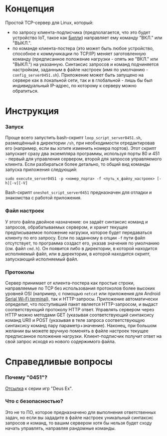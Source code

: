 # Концепция
Простой TCP-сервер для Linux, который:
- по запросу клиента-подписчика (предполагается, что это будет устройство IoT, такое как [Билли](https://github.com/ErlingSigurdson/Billy_the_Relay)) направляет ему команду "ВКЛ." или "ВЫКЛ.". 
- по команде клиента-постера (это может быть любое устройство, способное к коммуникации по TCP/IP) меняет заготовленную команду (предписанное положение нагрузки - опять же "ВКЛ." или "ВЫКЛ.") на указанную.
Синтаксис запросов и команд подчиняется настройкам, заданным в файле настроек (имя по умолчанию - `config_server0451.sh`). 
Приложение может быть запущено на сервере как в локальной сети, так и в глобальной - лишь бы был индивидуальный IP-адрес, по которому к серверу можно обратиться.

# Инструкция
### Запуск
Проще всего запустить bash-скрипт `loop_script_server0451.sh`, размещённый в директории `/sh`, при необходимости отредактировав его (например, если вы хотите изменить номера портов). Этот скрипт запускает сразу два экземпляра программы, используя порты 80 и 451 - первый для управления сервером, второй для запросов управляемого клиента.
Если разбираться более детально, то общий вид команды запуска приложения следующий:
```
sudo execute_server0451 -p <номер_порта> -f <путь_к_файлу_настроек> [-h][-v][-V] 
```
Bash-скрипт `oneshot_script_server0451` предназначен для отладки и знакомства с работой приложения.

### Файл настроек
У этого файла двойное назначение: он задаёт синтаксис команд и запросов, обрабатываемых сервером, и хранит текущее предписываемое положение нагрузки, которое будет передаваться клиенту по его запросу.
Если по заданному в опции `-f` пути файл отсутствует, то программа создаст его, указав значения по умолчанию (см. файл `cmd.h`). Он появится либо в директории, в которой находится исполняемый файл, или в директории, в которой находится скрипт, запускающий исполняемый файл.

### Протоколы
Сервер принимает от клиента-постера как простые строки, направляемые по TCP без использования протоколов более высоких уровней OSI (например, с помощью `netcat` или приложения для Android [Serial Wi-Fi terminal](https://serial-wifi-terminal.en.softonic.com/android)), так и HTTP-запросы. Приложение автоматически определит, что поступивший пакет является HTTP-запросом, и выдаст соответствующий протоколу HTTP ответ.
Управлять сервером через HTTP можно методами GET (указывая соответствующий синтаксису команд URI) и POST (указывая в теле запроса соответствующую синтаксису команд пару параметр+значение).
Наконец, при большом желании вы можете вручную поменять в файле настроек текущее предписанное положение нагрузки. Клиент-подписчик получит ответ на свой запрос исходя из нового содержимого файла.

# Справедливые вопросы
### Почему "0451"?
[Отсылка](https://gamenewsblog.ru/articles/chto-oznachaet-kod-0451-v-igrah-deus-ex-prey-i-system-shock/) к серии игр "Deus Ex".

### Что с безопасностью?
Это не то ПО, которое предназначено для выполнения ответственных задач, но если вы зададите в файле настроек уникальный синтаксис запросов и команд, то вашим сервером хотя бы нельзя будет сходу начать управлять, направляя рандомные команды.
